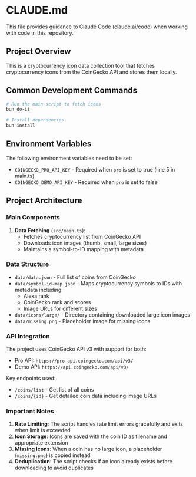 # CLAUDE.md

This file provides guidance to Claude Code (claude.ai/code) when working with code in this repository.

## Project Overview

This is a cryptocurrency icon data collection tool that fetches cryptocurrency icons from the CoinGecko API and stores them locally.

## Common Development Commands

```bash
# Run the main script to fetch icons
bun do-it

# Install dependencies
bun install
```

## Environment Variables

The following environment variables need to be set:

- `COINGECKO_PRO_API_KEY` - Required when `pro` is set to true (line 5 in main.ts)
- `COINGECKO_DEMO_API_KEY` - Required when `pro` is set to false

## Project Architecture

### Main Components

1. **Data Fetching** (`src/main.ts`):
   - Fetches cryptocurrency list from CoinGecko API
   - Downloads icon images (thumb, small, large sizes)
   - Maintains a symbol-to-ID mapping with metadata

### Data Structure

- `data/data.json` - Full list of coins from CoinGecko
- `data/symbol-id-map.json` - Maps cryptocurrency symbols to IDs with metadata including:
  - Alexa rank
  - CoinGecko rank and scores
  - Image URLs for different sizes
- `data/icons/large/` - Directory containing downloaded large icon images
- `data/missing.png` - Placeholder image for missing icons

### API Integration

The project uses CoinGecko API v3 with support for both:

- Pro API: `https://pro-api.coingecko.com/api/v3/`
- Demo API: `https://api.coingecko.com/api/v3/`

Key endpoints used:

- `/coins/list` - Get list of all coins
- `/coins/{id}` - Get detailed coin data including image URLs

### Important Notes

1. **Rate Limiting**: The script handles rate limit errors gracefully and exits when limit is exceeded
2. **Icon Storage**: Icons are saved with the coin ID as filename and appropriate extension
3. **Missing Icons**: When a coin has no large icon, a placeholder (`missing.png`) is copied instead
4. **Deduplication**: The script checks if an icon already exists before downloading to avoid duplicates
